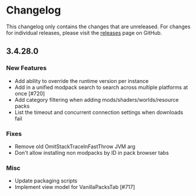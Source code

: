 # Changelog

This changelog only contains the changes that are unreleased. For changes for individual releases, please visit the
[releases](https://github.com/ATLauncher/ATLauncher/releases) page on GitHub.

## 3.4.28.0

### New Features
- Add ability to override the runtime version per instance
- Add in a unified modpack search to search across multiple platforms at once [#720]
- Add category filtering when adding mods/shaders/worlds/resource packs
- List the timeout and concurrent connection settings when downloads fail

### Fixes
- Remove old OmitStackTraceInFastThrow JVM arg
- Don't allow installing non modpacks by ID in pack browser tabs

### Misc
- Update packaging scripts
- Implement view model for VanillaPacksTab [#717]
